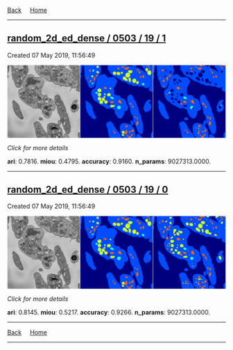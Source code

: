 
[Back](..)&nbsp;&nbsp;&nbsp;&nbsp;&nbsp;[Home](https://leapmanlab.github.io/snapshots)

---

<div class="summary"><a href="1"><h2>random_2d_ed_dense / 0503 / 19 / 1</h2></a><p>Created 07 May 2019, 11:56:49
</p><a href="1"><img src="1/media/summary.png" align="center"></a><p>
<i>Click for more details</i>
</p></div>

**ari**: 0.7816. **miou**: 0.4795. **accuracy**: 0.9160. **n_params**: 9027313.0000. 

---

<div class="summary"><a href="0"><h2>random_2d_ed_dense / 0503 / 19 / 0</h2></a><p>Created 07 May 2019, 11:56:49
</p><a href="0"><img src="0/media/summary.png" align="center"></a><p>
<i>Click for more details</i>
</p></div>

**ari**: 0.8145. **miou**: 0.5217. **accuracy**: 0.9266. **n_params**: 9027313.0000. 

---

[Back](..)&nbsp;&nbsp;&nbsp;&nbsp;&nbsp;[Home](https://leapmanlab.github.io/snapshots)

---